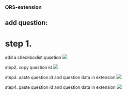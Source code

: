### ORS-extension


## add question:
# step 1.
add a checkboxlist qusetion
![](https://portal3auat.hktdc.com/faho/ors-extention-guideline/step01.png)


step2.
copy question id
![](https://portal3auat.hktdc.com/faho/ors-extention-guideline/step02.png)


step3.
paste question id and question data in extension
![](https://portal3auat.hktdc.com/faho/ors-extention-guideline/step03.png)


step4.
paste question id and question data in extension
![](https://portal3auat.hktdc.com/faho/ors-extention-guideline/step03.png)
